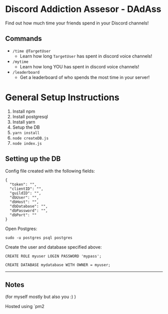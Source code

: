 # Discord Addiction Assesor - DAdAss
Find out how much time your friends spend in your Discord channels!

## Commands
* `/time @TargetUser`
  * Learn how long `TargetUser` has spent in discord voice channels!
* `/mytime`
  * Learn how long YOU has spent in discord voice channels!
* `/leaderboard`
  * Get a leaderboard of who spends the most time in your server!

# General Setup Instructions

1. Install npm
2. Install postgresql
3. Install yarn
4. Setup the DB
5. `yarn install`
6. `node createDB.js`
7. `node index.js`

## Setting up the DB

Config file created with the following fields:
```
{
  "token": "",
  "clientID": "",
  "guildID": "",
  "dbUser": "",
  "dbHost": "",
  "dbDatabase": "",
  "dbPassword": "",
  "dbPort": ""
}
```
Open Postgres:

`sudo -u postgres psql postgres`

Create the user and database specified above:

`CREATE ROLE myuser LOGIN PASSWORD 'mypass';`

`CREATE DATABASE mydatabase WITH OWNER = myuser;`

------


## Notes 
(for myself mostly but also you :) )

Hosted using `pm2